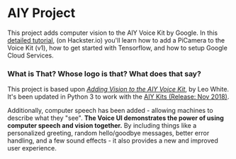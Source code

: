 # AIY Project
This project adds computer vision to the AIY Voice Kit by Google. In this <a href="https://www.hackster.io/elizmyers/add-vision-to-the-aiy-voice-kit-e9ff3d">detailed tutorial</a>, (on Hackster.io) you'll learn how to add a PiCamera to the Voice Kit (v1), how to get started with Tensorflow, and how to setup Google Cloud Services. 

### What is That? Whose logo is that? What does that say?
This project is based upon <a href="http://blog.mybigideas.uk/2018/03/adding-vision-to-your-aiy-project-in-4.html"><i>Adding Vision to the AIY Voice Kit</i></a>, by Leo White. It's been updated in Python 3 to work with the <a href="https://github.com/google/aiyprojects-raspbian/releases/tag/v20181116">AIY Kits (Release: Nov 2018)</a>.

Additionally, computer speech has been added - allowing machines to describe what they "see". <b>The Voice UI demonstrates the power of using computer speech and vision together.</b> By including things like a personalized greeting, random hello/goodbye messages, better error handling, and a few sound effects - it also provides a new and improved user experience. 

